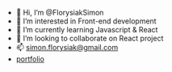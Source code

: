 - 👋 Hi, I’m @FlorysiakSimon
- 👀 I’m interested in Front-end development
- 🌱 I’m currently learning Javascript & React
- 💞️ I’m looking to collaborate on React project
- 📫 simon.florysiak@gmail.com
- [portfolio](https://simonflorysiak.netlify.app/)
<!---
FlorysiakSimon/FlorysiakSimon is a ✨ special ✨ repository because its `README.md` (this file) appears on your GitHub profile.
You can click the Preview link to take a look at your changes.
--->
